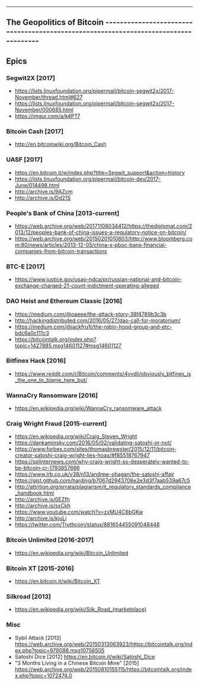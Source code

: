 ---------------------------------------------------------------------------------------------------------------
The Geopolitics of Bitcoin ------------------------------------------------------------------------------------
---------------------------------------------------------------------------------------------------------------

Epics
----------

### Segwit2X [2017]
- https://lists.linuxfoundation.org/pipermail/bitcoin-segwit2x/2017-November/thread.html#627
- https://lists.linuxfoundation.org/pipermail/bitcoin-segwit2x/2017-November/000685.html
- https://imgur.com/a/k4PT7

### Bitcoin Cash [2017]
- http://en.bitcoinwiki.org/Bitcoin_Cash

### UASF [2017]
- https://en.bitcoin.it/w/index.php?title=Segwit_support&action=history
- https://lists.linuxfoundation.org/pipermail/bitcoin-dev/2017-June/014498.html
- http://archive.is/9AZcm
- http://archive.is/Dd21S


### People's Bank of China [2013-current]
- https://web.archive.org/web/20171108034412/https://thediplomat.com/2013/12/peoples-bank-of-china-issues-a-regulatory-notice-on-bitcoin/
- https://web.archive.org/web/20150201010803/http://www.bloomberg.com:80/news/articles/2013-12-05/china-s-pboc-bans-financial-companies-from-bitcoin-transactions



### BTC-E [2017]
- https://www.justice.gov/usao-ndca/pr/russian-national-and-bitcoin-exchange-charged-21-count-indictment-operating-alleged


### DAO Heist and Ethereum Classic [2016]
- https://medium.com/@oaeee/the-attack-story-38f4789b3c3b
- http://hackingdistributed.com/2016/05/27/dao-call-for-moratorium/
- https://medium.com/@jackfru1t/the-robin-hood-group-and-etc-bdc6a0c111c3
- https://bitcointalk.org/index.php?topic=1427885.msg14601127#msg14601127


### Bitfinex Hack [2016]
- https://www.reddit.com/r/Bitcoin/comments/4vvdli/obviously_bitfinex_is_the_one_to_blame_here_but/


### WannaCry Ransomware [2016]
- https://en.wikipedia.org/wiki/WannaCry_ransomware_attack


### Craig Wright Fraud [2015-current]
- https://en.wikipedia.org/wiki/Craig_Steven_Wright
- https://dankaminsky.com/2016/05/02/validating-satoshi-or-not/ 
- https://www.forbes.com/sites/thomasbrewster/2015/12/11/bitcoin-creator-satoshi-craig-wright-lies-hoax/#f85518767947
- https://splinternews.com/why-craig-wright-so-desperately-wanted-to-be-bitcoin-cr-1793857666
- https://www.lrb.co.uk/v38/n13/andrew-ohagan/the-satoshi-affair
- https://gist.github.com/harding/b7067d2943706e2e3d3f7aab539a67c5
- http://attrition.org/errata/plagiarism/it_regulatory_standards_compliance_handbook.html
- http://archive.is/0EZfh
- http://archive.is/sxCkh
- https://www.youtube.com/watch?v=zxMU4C6bGKw
- http://archive.is/kjuLi
- https://twitter.com/Truthcoin/status/881654455091048448

### Bitcoin Unlimited [2016-2017]
- https://en.wikipedia.org/wiki/Bitcoin_Unlimited

### Bitcoin XT [2015-2016]
- https://en.bitcoin.it/wiki/Bitcoin_XT

### Silkroad [2013]
- https://en.wikipedia.org/wiki/Silk_Road_(marketplace)

### Misc
- Sybil Attack [2013] https://web.archive.org/web/20150313063923/https://bitcointalk.org/index.php?topic=978088.msg10756505
- Satoshi Dice [2012] https://en.bitcoin.it/wiki/Satoshi_Dice
- "3 Months Living in a Chinese Bitcoin Mine" [2015] https://web.archive.org/web/20150810155115/https://bitcointalk.org/index.php?topic=1072474.0

